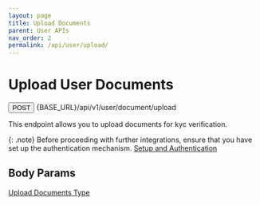 ```yaml
---
layout: page
title: Upload Documents
parent: User APIs
nav_order: 2
permalink: /api/user/upload/
---
```


# Upload User Documents

<button type="button" name="button" class="btn btn-purple fs-1">POST</button>
{BASE_URL}/api/v1/user/document/upload

This endpoint allows you to upload documents for kyc verification.

{: .note}
Before proceeding with further integrations, ensure that you have set up the authentication mechanism. [Setup and Authentication](/setup)

## Body Params

[Upload Documents Type](/types/uploadDoc)
